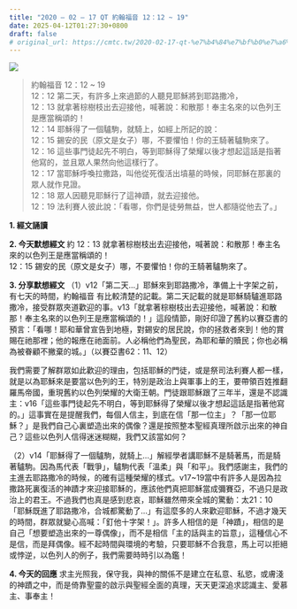 ```yaml
---
title: "2020 – 02 – 17 QT 約翰福音 12：12 ~ 19"
date: 2025-04-12T01:27:30+0800
draft: false
# original_url: https://cmtc.tw/2020-02-17-qt-%e7%b4%84%e7%bf%b0%e7%a6%8f%e9%9f%b3-12%ef%bc%9a12-19
---
```


![](/images/qt.jpg)
> 約翰福音 12：12 ~ 19  
> 12：12 第二天，有許多上來過節的人聽見耶穌將到耶路撒冷，  
> 12：13 就拿著棕樹枝出去迎接他，喊著說：和散那！奉主名來的以色列王是應當稱頌的！  
> 12：14 耶穌得了一個驢駒，就騎上，如經上所記的說：  
> 12：15 錫安的民（原文是女子）哪，不要懼怕！你的王騎著驢駒來了。  
> 12：16 這些事門徒起先不明白，等到耶穌得了榮耀以後才想起這話是指著他寫的，並且眾人果然向他這樣行了。  
> 12：17 當耶穌呼喚拉撒路，叫他從死復活出墳墓的時候，同耶穌在那裏的眾人就作見證。  
> 12：18 眾人因聽見耶穌行了這神蹟，就去迎接他。  
> 12：19 法利賽人彼此說：「看哪，你們是徒勞無益，世人都隨從他去了。」

**1. 經文誦讀**

**2.  今天默想經文**
約 12：13 就拿著棕樹枝出去迎接他，喊著說：和散那！奉主名來的以色列王是應當稱頌的！  
12：15 錫安的民（原文是女子）哪，不要懼怕！你的王騎著驢駒來了。

**3. 分享默想經文**
（1）v12「第二天…」耶穌來到耶路撒冷，準備上十字架之前，有七天的時間，約翰福音 有比較清楚的記載。第二天記載的就是耶穌騎驢進耶路撒冷，接受群眾夾道歡迎的事。v13「就拿著棕樹枝出去迎接他，喊著說：和散那！奉主名來的以色列王是應當稱頌的！」這段情節，剛好印證了舊約以賽亞書的預言：「看哪！耶和華曾宣告到地極，對錫安的居民說，你的拯救者來到！他的賞賜在祂那裡；他的報應在祂面前。人必稱他們為聖民，為耶和華的贖民；你也必稱為被眷顧不撇棄的城。」（以賽亞書62：11、12）

我們需要了解群眾如此歡迎的理由，包括耶穌的門徒，或是祭司法利賽人都一樣，就是以為耶穌來是要當以色列的王，特別是政治上與軍事上的王，要帶領百姓推翻羅馬帝國，重現舊約以色列榮耀的大衛王朝。門徒跟耶穌跟了三年半，還是不認識主：v16「這些事門徒起先不明白，等到耶穌得了榮耀以後才想起這話是指著他寫的。」這事實在是提醒我們，每個人信主，到底在信「那一位主」？「那一位耶穌？」是我們自己心裏塑造出來的偶像？還是按照整本聖經真理所啟示出來的神自己？這些以色列人信得迷迷糊糊，我們又該當如何？

（2）v14「耶穌得了一個驢駒，就騎上…」解經學者講耶穌不是騎著馬，而是騎著驢駒。因為馬代表「戰爭」，驢駒代表「溫柔」與「和平」。我們感謝主，我們的主進去耶路撒冷的時候，的確有這種榮耀的樣式。v17\~19當中有許多人是因為拉撒路死裏復活的神蹟才來迎接耶穌的，應該他們真把耶穌當成彌賽亞，不過只是政治上的君王。不過我們也真是感到悲哀，耶穌雖然帶來全城的驚動：太21：10「耶穌既進了耶路撒冷，合城都驚動了…」有這麼多的人來歡迎耶穌，不過才幾天的時間，群眾就變心高喊：「釘他十字架！」。許多人相信的是「神蹟」，相信的是自己「想要塑造出來的一尊偶像」，而不是相信「主的話與主的旨意」，這種信心不是信，而是拜偶像。經不起時間與環境的考驗，只要耶穌不合我意，馬上可以拒絕或悖逆，以色列人的例子，我們需要時時引以為鑑！

**4. 今天的回應**
求主光照我，保守我，與神的關係不是建立在私意、私慾，或膚淺的神蹟之中，而是倚靠聖靈的啟示與聖經全面的真理，天天更深追求認識主、愛慕主、事奉主！
